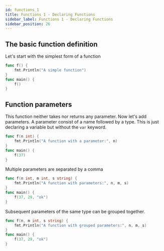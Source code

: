 ```yaml
---
id: functions_1
title: Functions 1 - Declaring Functions
sidebar_label: Functions 1 - Declaring Functions
sidebar_position: 26
---
```



## The basic function definition

Let's start with the simplest form of a function

```go
func f() {
    fmt.Println("A simple function")
}
func main() {
    f()
}
```

## Function parameters

This function neither takes nor returns any parameter. Now let's add parameters. A parameter consist of a name followed by a type. This is just declaring a variable but without the `var` keyword.

```go
func f(n int) {
    fmt.Println("A function with a parameter:", n)
}
func main() {
    f(37)
}
```

Multiple parameters are separated by a comma

```go
func f(n int, m int, s string) {
    fmt.Println("A function with parameters:", n, m, s)
}
func main() {
    f(37, 29, "ok")
}
```

Subsequent parameters of the same type can be grouped together.

```go
func f(n, m int, s string) {
    fmt.Println("A function with grouped parameters:", n, m, s)
}
func main() {
    f(37, 29, "ok")
}
```
